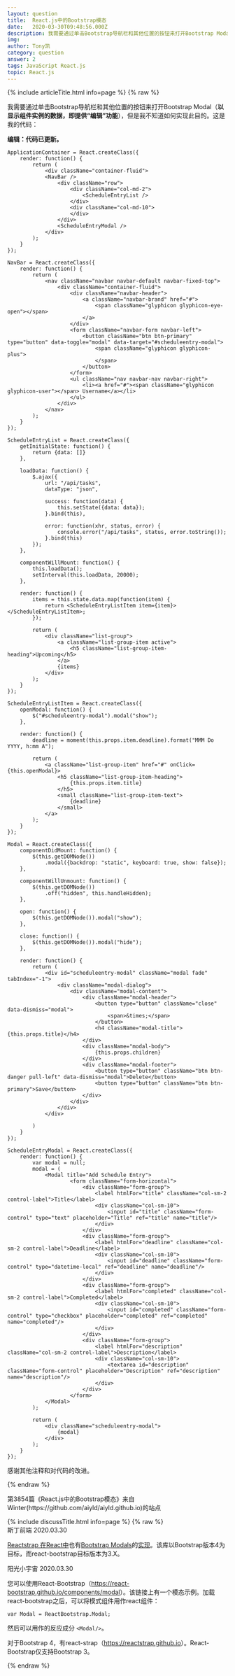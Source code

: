 ```yaml
---
layout: question
title:  React.js中的Bootstrap模态
date:   2020-03-30T09:48:56.000Z
description: 我需要通过单击Bootstrap导航栏和其他位置的按钮来打开Bootstrap Modal（以显示组件实例的数据，即提供“编辑”功能），但是我不知道如何实...
img: 
author: Tony凯
category: question
answer: 2
tags: JavaScript React.js
topic: React.js
---
```

<div class="article-root">
  <div class="article">
    {% include articleTitle.html info=page %}
    {% raw %}
    <div class="article-content"><p><font style="vertical-align: inherit;"><font style="vertical-align: inherit;">我需要通过单击Bootstrap导航栏和其他位置的按钮来打开Bootstrap Modal（</font></font><strong><font style="vertical-align: inherit;"><font style="vertical-align: inherit;">以显示组件实例的数据，即提供“编辑”功能</font></font></strong><font style="vertical-align: inherit;"><font style="vertical-align: inherit;">），但是我不知道如何实现此目的。</font><font style="vertical-align: inherit;">这是我的代码：</font></font></p>

<p><strong><font style="vertical-align: inherit;"><font style="vertical-align: inherit;">编辑：代码已更新。</font></font></strong></p>

<pre><code>ApplicationContainer = React.createClass({<font></font>
    render: function() {<font></font>
        return (<font></font>
            &lt;div className="container-fluid"&gt;<font></font>
            &lt;NavBar /&gt;<font></font>
                &lt;div className="row"&gt;<font></font>
                    &lt;div className="col-md-2"&gt;<font></font>
                        &lt;ScheduleEntryList /&gt;<font></font>
                    &lt;/div&gt;<font></font>
                    &lt;div className="col-md-10"&gt;<font></font>
                    &lt;/div&gt;<font></font>
                &lt;/div&gt;<font></font>
                &lt;ScheduleEntryModal /&gt;<font></font>
            &lt;/div&gt;<font></font>
        );<font></font>
    }<font></font>
});<font></font>
<font></font>
NavBar = React.createClass({<font></font>
    render: function() {<font></font>
        return (<font></font>
            &lt;nav className="navbar navbar-default navbar-fixed-top"&gt;<font></font>
                &lt;div className="container-fluid"&gt;<font></font>
                    &lt;div className="navbar-header"&gt;<font></font>
                        &lt;a className="navbar-brand" href="#"&gt;<font></font>
                            &lt;span className="glyphicon glyphicon-eye-open"&gt;&lt;/span&gt;<font></font>
                        &lt;/a&gt;<font></font>
                    &lt;/div&gt;<font></font>
                    &lt;form className="navbar-form navbar-left"&gt;<font></font>
                        &lt;button className="btn btn-primary" type="button" data-toggle="modal" data-target="#scheduleentry-modal"&gt;<font></font>
                            &lt;span className="glyphicon glyphicon-plus"&gt;<font></font>
                            &lt;/span&gt;<font></font>
                        &lt;/button&gt;<font></font>
                    &lt;/form&gt;<font></font>
                    &lt;ul className="nav navbar-nav navbar-right"&gt;<font></font>
                        &lt;li&gt;&lt;a href="#"&gt;&lt;span className="glyphicon glyphicon-user"&gt;&lt;/span&gt; Username&lt;/a&gt;&lt;/li&gt;<font></font>
                    &lt;/ul&gt;<font></font>
                &lt;/div&gt;<font></font>
            &lt;/nav&gt;<font></font>
        );<font></font>
    }<font></font>
});<font></font>
<font></font>
ScheduleEntryList = React.createClass({<font></font>
    getInitialState: function() {<font></font>
        return {data: []}<font></font>
    },<font></font>
<font></font>
    loadData: function() {<font></font>
        $.ajax({<font></font>
            url: "/api/tasks",<font></font>
            dataType: "json",<font></font>
<font></font>
            success: function(data) {<font></font>
                this.setState({data: data});<font></font>
            }.bind(this),<font></font>
<font></font>
            error: function(xhr, status, error) {<font></font>
                console.error("/api/tasks", status, error.toString());<font></font>
            }.bind(this)<font></font>
        });<font></font>
    },<font></font>
<font></font>
    componentWillMount: function() {<font></font>
        this.loadData();<font></font>
        setInterval(this.loadData, 20000);<font></font>
    },<font></font>
<font></font>
    render: function() {<font></font>
        items = this.state.data.map(function(item) {<font></font>
            return &lt;ScheduleEntryListItem item={item}&gt;&lt;/ScheduleEntryListItem&gt;;<font></font>
        });<font></font>
<font></font>
        return (<font></font>
            &lt;div className="list-group"&gt;<font></font>
                &lt;a className="list-group-item active"&gt;<font></font>
                    &lt;h5 className="list-group-item-heading"&gt;Upcoming&lt;/h5&gt;<font></font>
                &lt;/a&gt;<font></font>
                {items}<font></font>
            &lt;/div&gt;<font></font>
        );<font></font>
    }<font></font>
});<font></font>
<font></font>
ScheduleEntryListItem = React.createClass({<font></font>
    openModal: function() {<font></font>
        $("#scheduleentry-modal").modal("show");<font></font>
    },<font></font>
<font></font>
    render: function() {<font></font>
        deadline = moment(this.props.item.deadline).format("MMM Do YYYY, h:mm A");<font></font>
<font></font>
        return (<font></font>
            &lt;a className="list-group-item" href="#" onClick={this.openModal}&gt;<font></font>
                &lt;h5 className="list-group-item-heading"&gt;<font></font>
                    {this.props.item.title}<font></font>
                &lt;/h5&gt;<font></font>
                &lt;small className="list-group-item-text"&gt;<font></font>
                    {deadline}<font></font>
                &lt;/small&gt;<font></font>
            &lt;/a&gt;<font></font>
        );<font></font>
    }<font></font>
});<font></font>
<font></font>
Modal = React.createClass({<font></font>
    componentDidMount: function() {<font></font>
        $(this.getDOMNode())<font></font>
            .modal({backdrop: "static", keyboard: true, show: false});<font></font>
    },<font></font>
<font></font>
    componentWillUnmount: function() {<font></font>
        $(this.getDOMNode())<font></font>
            .off("hidden", this.handleHidden);<font></font>
    },<font></font>
<font></font>
    open: function() {<font></font>
        $(this.getDOMNode()).modal("show");<font></font>
    },<font></font>
<font></font>
    close: function() {<font></font>
        $(this.getDOMNode()).modal("hide");<font></font>
    },<font></font>
<font></font>
    render: function() {<font></font>
        return (<font></font>
            &lt;div id="scheduleentry-modal" className="modal fade" tabIndex="-1"&gt;<font></font>
                &lt;div className="modal-dialog"&gt;<font></font>
                    &lt;div className="modal-content"&gt;<font></font>
                        &lt;div className="modal-header"&gt;<font></font>
                            &lt;button type="button" className="close" data-dismiss="modal"&gt;<font></font>
                                &lt;span&gt;&amp;times;&lt;/span&gt;<font></font>
                            &lt;/button&gt;<font></font>
                            &lt;h4 className="modal-title"&gt;{this.props.title}&lt;/h4&gt;<font></font>
                        &lt;/div&gt;<font></font>
                        &lt;div className="modal-body"&gt;<font></font>
                            {this.props.children}<font></font>
                        &lt;/div&gt;<font></font>
                        &lt;div className="modal-footer"&gt;<font></font>
                            &lt;button type="button" className="btn btn-danger pull-left" data-dismiss="modal"&gt;Delete&lt;/button&gt;<font></font>
                            &lt;button type="button" className="btn btn-primary"&gt;Save&lt;/button&gt;<font></font>
                        &lt;/div&gt;<font></font>
                    &lt;/div&gt;<font></font>
                &lt;/div&gt;<font></font>
            &lt;/div&gt;<font></font>
<font></font>
        )<font></font>
    }<font></font>
});<font></font>
<font></font>
ScheduleEntryModal = React.createClass({<font></font>
    render: function() {<font></font>
        var modal = null;<font></font>
        modal = (<font></font>
            &lt;Modal title="Add Schedule Entry"&gt;<font></font>
                    &lt;form className="form-horizontal"&gt;<font></font>
                        &lt;div className="form-group"&gt;<font></font>
                            &lt;label htmlFor="title" className="col-sm-2 control-label"&gt;Title&lt;/label&gt;<font></font>
                            &lt;div className="col-sm-10"&gt;<font></font>
                                &lt;input id="title" className="form-control" type="text" placeholder="Title" ref="title" name="title"/&gt;<font></font>
                            &lt;/div&gt;<font></font>
                        &lt;/div&gt;<font></font>
                        &lt;div className="form-group"&gt;<font></font>
                            &lt;label htmlFor="deadline" className="col-sm-2 control-label"&gt;Deadline&lt;/label&gt;<font></font>
                            &lt;div className="col-sm-10"&gt;<font></font>
                                &lt;input id="deadline" className="form-control" type="datetime-local" ref="deadline" name="deadline"/&gt;<font></font>
                            &lt;/div&gt;<font></font>
                        &lt;/div&gt;<font></font>
                        &lt;div className="form-group"&gt;<font></font>
                            &lt;label htmlFor="completed" className="col-sm-2 control-label"&gt;Completed&lt;/label&gt;<font></font>
                            &lt;div className="col-sm-10"&gt;<font></font>
                                &lt;input id="completed" className="form-control" type="checkbox" placeholder="completed" ref="completed" name="completed"/&gt;<font></font>
                            &lt;/div&gt;<font></font>
                        &lt;/div&gt;<font></font>
                        &lt;div className="form-group"&gt;<font></font>
                            &lt;label htmlFor="description" className="col-sm-2 control-label"&gt;Description&lt;/label&gt;<font></font>
                            &lt;div className="col-sm-10"&gt;<font></font>
                                &lt;textarea id="description" className="form-control" placeholder="Description" ref="description" name="description"/&gt;<font></font>
                            &lt;/div&gt;<font></font>
                        &lt;/div&gt;<font></font>
                    &lt;/form&gt;<font></font>
            &lt;/Modal&gt;<font></font>
        );<font></font>
<font></font>
        return (<font></font>
            &lt;div className="scheduleentry-modal"&gt;<font></font>
                {modal}<font></font>
            &lt;/div&gt;<font></font>
        );<font></font>
    }<font></font>
});<font></font>
</code></pre>

<p><font style="vertical-align: inherit;"><font style="vertical-align: inherit;">感谢其他注释和对代码的改进。</font></font></p></div>
    {% endraw %}
  </div>
  <p class="winter_mark">第3854篇《React.js中的Bootstrap模态》来自Winter(https://github.com/aiyld/aiyld.github.io)的站点</p>
  <div class="discuss-wrapper">
    {% include discussTitle.html info=page %}
    {% raw %}
    <div class="discuss-item">
        <div class="discuss-parent">
          <div class="discuss-meta">
            <span class="discuss-user">斯丁前端</span>
            <span class="discuss-time">2020.03.30</span>
          </div>
          <div class="discuss-comment"><p><a href="https://github.com/reactstrap/reactstrap" rel="nofollow"><font style="vertical-align: inherit;"><font style="vertical-align: inherit;">Reactstrap </font></font></a><font style="vertical-align: inherit;"></font><a href="https://github.com/reactstrap/reactstrap/blob/master/src/Modal.js" rel="nofollow"><font style="vertical-align: inherit;"><font style="vertical-align: inherit;">在React中</font></font></a><font style="vertical-align: inherit;"><font style="vertical-align: inherit;">也有</font><a href="https://github.com/reactstrap/reactstrap/blob/master/src/Modal.js" rel="nofollow"><font style="vertical-align: inherit;">Bootstrap </font></a><a href="https://github.com/reactstrap/reactstrap" rel="nofollow"><font style="vertical-align: inherit;">Modals</font></a><font style="vertical-align: inherit;">的</font><a href="https://github.com/reactstrap/reactstrap/blob/master/src/Modal.js" rel="nofollow"><font style="vertical-align: inherit;">实现</font></a><font style="vertical-align: inherit;">。</font><font style="vertical-align: inherit;">该库以Bootstrap版本4为目标，而react-bootstrap目标版本为3.X。</font></font></p></div>
        </div></div><div class="discuss-item">
        <div class="discuss-parent">
          <div class="discuss-meta">
            <span class="discuss-user">阳光小宇宙</span>
            <span class="discuss-time">2020.03.30</span>
          </div>
          <div class="discuss-comment"><p><font style="vertical-align: inherit;"><font style="vertical-align: inherit;">您可以使用React-Bootstrap（</font></font><a href="https://react-bootstrap.github.io/components/modal" rel="noreferrer"><font style="vertical-align: inherit;"><font style="vertical-align: inherit;">https://react-bootstrap.github.io/components/modal</font></font></a><font style="vertical-align: inherit;"><font style="vertical-align: inherit;">）。</font><font style="vertical-align: inherit;">该链接上有一个模态示例。</font><font style="vertical-align: inherit;">加载react-bootstrap之后，可以将模式组件用作react组件：</font></font></p>

<pre><code>var Modal = ReactBootstrap.Modal;
</code></pre>

<p><font style="vertical-align: inherit;"><font style="vertical-align: inherit;">然后可以用作的反应成分
 </font></font><code>&lt;Modal/&gt;</code><font style="vertical-align: inherit;"><font style="vertical-align: inherit;">。</font></font></p>

<p><font style="vertical-align: inherit;"><font style="vertical-align: inherit;">对于Bootstrap 4，有react-strap（</font></font><a href="https://reactstrap.github.io" rel="noreferrer"><font style="vertical-align: inherit;"><font style="vertical-align: inherit;">https://reactstrap.github.io</font></font></a><font style="vertical-align: inherit;"><font style="vertical-align: inherit;">）。</font><font style="vertical-align: inherit;">React-Bootstrap仅支持Bootstrap 3。</font></font></p></div>
        </div></div>
    {% endraw %}
  </div>
<div>
